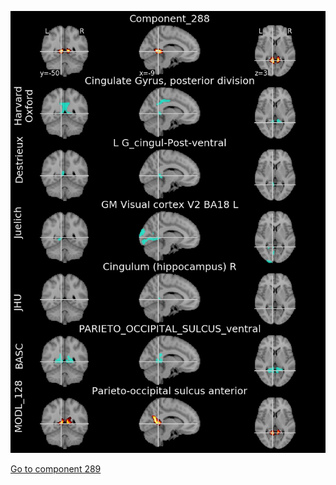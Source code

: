 


![288](preliminary/288.jpg "Component 288")

[Go to component 289](https://parietal-inria.github.io/MODL_atlas/512/289 "Component 289")